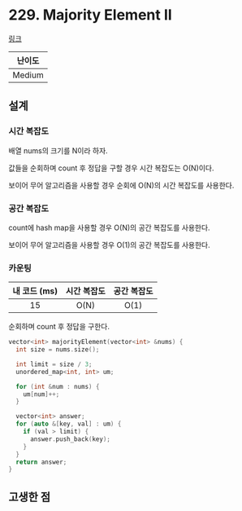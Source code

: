 # 229. Majority Element II

[링크](https://leetcode.com/problems/majority-element-ii/)

| 난이도 |
| :----: |
| Medium |

## 설계

### 시간 복잡도

배열 nums의 크기를 N이라 하자.

값들을 순회하며 count 후 정답을 구할 경우 시간 복잡도는 O(N)이다.

보이어 무어 알고리즘을 사용할 경우 순회에 O(N)의 시간 복잡도를 사용한다.

### 공간 복잡도

count에 hash map을 사용할 경우 O(N)의 공간 복잡도를 사용한다.

보이어 무어 알고리즘을 사용할 경우 O(1)의 공간 복잡도를 사용한다.

### 카운팅

| 내 코드 (ms) | 시간 복잡도 | 공간 복잡도 |
| :----------: | :---------: | :---------: |
|      15      |    O(N)     |    O(1)     |

순회하며 count 후 정답을 구한다.

```cpp
vector<int> majorityElement(vector<int> &nums) {
  int size = nums.size();

  int limit = size / 3;
  unordered_map<int, int> um;

  for (int &num : nums) {
    um[num]++;
  }

  vector<int> answer;
  for (auto &[key, val] : um) {
    if (val > limit) {
      answer.push_back(key);
    }
  }
  return answer;
}
```

## 고생한 점
